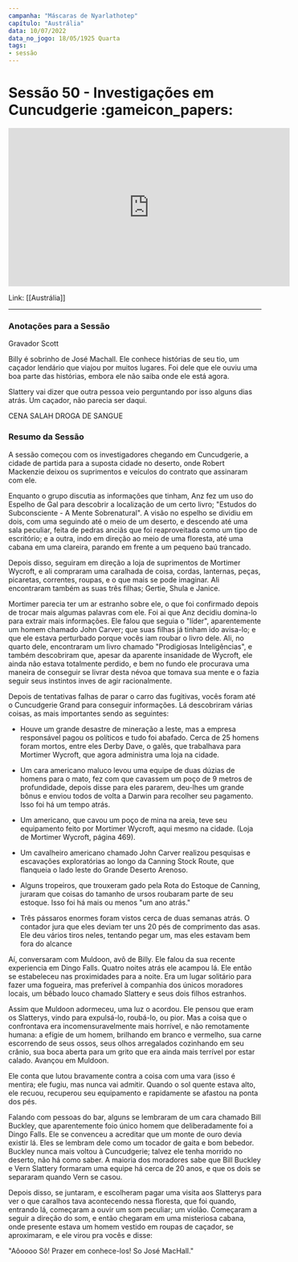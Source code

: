 ```yaml
---
campanha: "Máscaras de Nyarlathotep"
capítulo: "Austrália"
data: 10/07/2022
data_no_jogo: 18/05/1925 Quarta
tags: 
- sessão
---
```

# Sessão 50 - Investigações em Cuncudgerie :gameicon_papers:

<div align="center"><iframe width="560" height="315" src="https://www.youtube.com/embed/XrQjKtdieww" title="YouTube video player" frameborder="0" allow="accelerometer; autoplay; clipboard-write; encrypted-media; gyroscope; picture-in-picture" allowfullscreen></iframe></div>

Link: [[Austrália]]

---
### Anotações para a Sessão
Gravador Scott

Billy é sobrinho de José Machall. Ele conhece histórias de seu tio, um caçador lendário que viajou por muitos lugares. Foi dele que ele ouviu uma boa parte das histórias, embora ele não saiba onde ele está agora.

Slattery vai dizer que outra pessoa veio perguntando por isso alguns dias atrás. Um caçador,  não parecia ser daqui.


CENA SALAH DROGA DE SANGUE



### Resumo da Sessão
A sessão começou com os investigadores chegando em Cuncudgerie, a cidade de partida para a suposta cidade no deserto, onde Robert Mackenzie deixou os suprimentos e veículos do contrato que assinaram com ele. 

Enquanto  o grupo discutia as informações que tinham, Anz fez um uso do Espelho de Gal para descobrir a localização de um certo livro; "Estudos do Subconsciente - A Mente Sobrenatural". A visão no espelho se dividiu em dois, com uma seguindo até o meio de um deserto, e descendo até uma sala peculiar, feita de pedras anciãs que foi reaproveitada como um tipo de escritório; e a outra, indo em direção ao meio de uma floresta, até uma cabana em uma clareira, parando em frente a um pequeno baú trancado.

Depois disso, seguiram em direção a loja de suprimentos de Mortimer Wycroft, e ali compraram uma caralhada de coisa, cordas, lanternas, peças, picaretas, correntes, roupas, e o que mais se pode imaginar. Ali encontraram também as suas três filhas; Gertie, Shula e Janice. 

Mortimer parecia ter um ar estranho sobre ele, o que foi confirmado depois de trocar mais algumas palavras com ele. Foi ai que Anz decidiu domina-lo para extrair mais informações. Ele falou que seguia o "líder", aparentemente um homem chamado John Carver; que suas filhas já tinham ido avisa-lo; e que ele estava perturbado porque vocês iam roubar o livro dele. Ali, no quarto dele, encontraram um livro chamado "Prodigiosas Inteligências", e também descobriram que, apesar da aparente insanidade de Wycroft, ele ainda não estava totalmente perdido, e bem no fundo ele procurava uma maneira de conseguir se livrar desta névoa que tomava sua mente e o fazia seguir seus instintos inves de agir racionalmente.

Depois de tentativas falhas de parar o carro das fugitivas, vocês foram até o Cuncudgerie Grand para conseguir informações. Lá descobriram várias coisas, as mais importantes sendo as seguintes:

- Houve um grande desastre de mineração a leste, mas a empresa responsável pagou os políticos e tudo foi abafado. Cerca de 25 homens foram mortos, entre eles Derby Dave, o galês, que trabalhava para Mortimer Wycroft, que agora administra uma loja na cidade.

- Um cara americano maluco levou uma equipe de duas dúzias de homens para o mato, fez com que cavassem um poço de 9 metros de profundidade, depois disse para eles pararem, deu-lhes um grande bônus e enviou todos de volta a Darwin para recolher seu pagamento. Isso foi há um tempo atrás.

- Um americano, que cavou um poço de mina na areia, teve seu equipamento feito por Mortimer Wycroft, aqui mesmo na cidade. (Loja de Mortimer Wycroft, página 469).

- Um cavalheiro americano chamado John Carver realizou pesquisas e escavações exploratórias ao longo da Canning Stock Route, que flanqueia o lado leste do Grande Deserto Arenoso.

- Alguns tropeiros, que trouxeram gado pela Rota do Estoque de Canning, juraram que coisas do tamanho de ursos roubaram parte de seu estoque. Isso foi há mais ou menos "um ano atrás." 

- Três pássaros enormes foram vistos cerca de duas semanas atrás. O contador jura que eles deviam ter uns 20 pés de comprimento das asas. Ele deu vários tiros neles, tentando pegar um, mas eles estavam bem fora do alcance

Aí, conversaram com Muldoon, avô de Billy. Ele falou da sua recente experiencia em Dingo Falls.  Quatro noites atrás ele acampou lá. Ele então se estabeleceu nas proximidades para a noite. Era um lugar solitário para fazer uma fogueira, mas preferível à companhia dos únicos moradores locais, um bêbado louco chamado Slattery e seus dois filhos estranhos.

Assim que Muldoon adormeceu, uma luz o acordou. Ele pensou que eram os Slatterys, vindo para expulsá-lo, roubá-lo, ou pior. Mas a coisa que o confrontava era incomensuravelmente mais horrível, e não remotamente humana: a efígie de um homem, brilhando em branco e vermelho, sua carne escorrendo de seus ossos, seus olhos arregalados cozinhando em seu crânio, sua boca aberta para um grito que era ainda mais terrível por estar calado. Avançou em Muldoon.

Ele conta que lutou bravamente contra a coisa com uma vara (isso é mentira; ele fugiu, mas nunca vai admitir. Quando o sol quente estava alto, ele recuou, recuperou seu equipamento e rapidamente se afastou na ponta dos pés.

Falando com pessoas do bar, alguns se lembraram de um cara chamado Bill Buckley, que aparentemente foio único homem que deliberadamente foi a Dingo Falls. Ele se convenceu a acreditar que um monte de ouro devia existir lá. Eles se lembram dele como um tocador de gaita e bom bebedor. Buckley nunca mais voltou à Cuncudgerie; talvez ele tenha morrido no deserto, não há como saber. A maioria dos moradores sabe que Bill Buckley e Vern Slattery formaram uma equipe há cerca de 20 anos, e que os dois se separaram quando Vern se casou.

Depois disso, se juntaram, e escolheram pagar uma visita aos Slatterys para ver o que caralhos tava acontecendo nessa floresta, que foi quando, entrando lá, começaram a ouvir um som peculiar; um violão. Começaram a seguir a direção do som, e então chegaram em uma misteriosa cabana, onde presente estava um homem vestido em roupas de caçador, se aproximaram, e ele virou pra vocês e disse:

"Aôoooo Sô! Prazer em conhece-los! So José MacHall."


